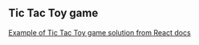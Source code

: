 ## Tic Tac Toy game

[Example of Tic Tac Toy game solution from React docs](https://ru.reactjs.org/tutorial/tutorial.html#completing-the-game)
